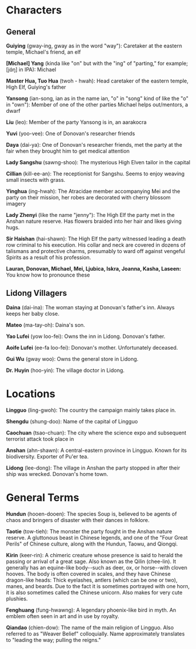 # Characters

## General
**Guiying** (gway-ing, gway as in the word "way"): Caretaker at the eastern temple, Michael's friend, an elf

**\[Michael] Yang** (kinda like "on" but with the "ing" of "parting," for example; \[jɑ́ŋ] in IPA): Michael

**Master Hua, Tuo Hua** (twoh - hwah): Head caretaker of the eastern temple, High Elf, Guiying's father

**Yansong** (ian-song, ian as in the name ian, "o" in "song" kind of like the "o" in "own"): Member of one of the other parties Michael helps out/mentors, a dwarf

**Liu** (leo): Member of the party Yansong is in, an aarakocra

**Yuvi** (yoo-vee): One of Donovan's researcher friends

**Daya** (dai-ya): One of Donovan's researcher friends, met the party at the fair when they brought him to get medical attention

**Lady Sangshu** (sawng-shoo): The mysterious High Elven tailor in the capital

**Cillian** (kill-ee-an): The receptionist for Sangshu. Seems to enjoy weaving small insects with grass.

**Yinghua** (ing-hwah): The Atracidae member accompanying Mei and the party on their mission, her robes are decorated with cherry blossom imagery

**Lady Zhenyi** (like the name "jenny"): The High Elf the party met in the Anshan nature reserve. Has flowers braided into her hair and likes giving hugs.

**Sir Haishan** (hai-shawn): The High Elf the party witnessed leading a death row criminal to his execution. His collar and neck are covered in dozens of talismans and protective charms, presumably to ward off against vengeful Spirits as a result of his profession.

**Lauran, Donovan, Michael, Mei, Ljubica, Iskra, Joanna, Kasha, Laseen:** You know how to pronounce these

## Lidong Villagers
**Daina** (dai-ina): The woman staying at Donovan's father's inn. Always keeps her baby close.

**Mateo** (ma-tay-oh): Daina's son.

**Yao Lufei** (yow loo-fei): Owns the inn in Lidong. Donovan's father.

**Aoife Lufei** (ee-fa loo-fei): Donovan's mother. Unfortunately deceased.

**Gui Wu** (gway woo): Owns the general store in Lidong.

**Dr. Huyin** (hoo-yin): The village doctor in Lidong.

# Locations
**Lingguo** (ling-gwoh): The country the campaign mainly takes place in.

**Shengdu** (shung-doo): Name of the capital of Lingguo

**Caochuan** (tsao-chuan): The city where the science expo and subsequent terrorist attack took place in

**Anshan** (ahn-shawn): A central-eastern province in Lingguo. Known for its biodiversity. Exporter of Pu'er tea.

**Lidong** (lee-dong): The village in Anshan the party stopped in after their ship was wrecked. Donovan's home town.

# General Terms
**Hundun** (hooen-dooen): The species Soup is, believed to be agents of chaos and bringers of disaster with their dances in folklore.

**Taotie** (tow-tieh): The monster the party fought in the Anshan nature reserve. A gluttonous beast in Chinese legends, and one of the "Four Great Perils" of Chinese culture, along with the Hundun, Taowu, and Qiongqi.

**Kirin** (keer-rin): A chimeric creature whose presence is said to herald the passing or arrival of a great sage. Also known as the Qilin (chee-lin). It generally has an equine-like body--such as deer, ox, or horse--with cloven hooves. The body is often covered in scales, and they have Chinese dragon-like heads: Thick eyelashes, antlers (which can be one or two), manes, and beards. Due to the fact it is sometimes portrayed with one horn, it is also sometimes called the Chinese unicorn. Also makes for very cute plushies.

**Fenghuang** (fung-hwawng): A legendary phoenix-like bird in myth. An emblem often seen in art and in use by royalty.

**Qiandao** (chien-dow): The name of the main religion of Lingguo. Also referred to as "Weaver Belief" colloquially. Name approximately translates to "leading the way; pulling the reigns."
